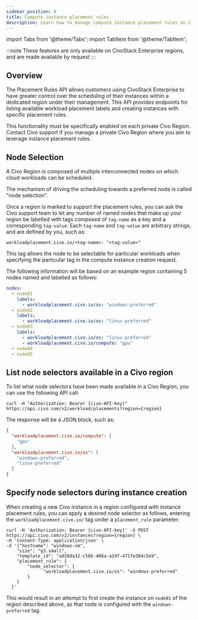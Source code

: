 ```yaml
---
sidebar_position: 8
title: Compute instance placement rules
description: Learn how to manage compute instance placement rules on CivoStack Enterprise regions
---
```


import Tabs from '@theme/Tabs';
import TabItem from '@theme/TabItem';

<head>
  <title>Managing compute instance placement rules on CivoStack Enterprise regions | Civo Documentation</title>
</head>

:::note
These features are only available on CivoStack Enterprise regions, and are made available by request
:::

## Overview

The Placement Rules API allows customers using CivoStack Enterprise to have greater control over the scheduling of their instances within a dedicated region under their management. This API provides endpoints for listing available workload placement labels and creating instances with specific placement rules.

This functionality must be specifically enabled on each private Civo Region. Contact Civo support if you manage a private Civo Region where you aim to leverage instance placement rules.

## Node Selection

A Civo Region is composed of multiple interconnected nodes on which cloud workloads can be scheduled.

The mechanism of driving the scheduling towards a preferred node is called "node selection".

Once a region is marked to support the placement rules, you can ask the Civo support team to let any number of named nodes that make up your region be labelled with tags composed of `tag-name` as a key and a corresponding `tag-value`. Each `tag-name` and `tag-value` are arbitrary strings, and are defined by you, such as:

`workloadplacement.civo.io/<tag-name>: "<tag-value>"`

This tag allows the node to be selectable for particular workloads when specifying the particular tag in the compute instance creation request.

The following information will be based on an example region containing 5 nodes named and labelled as follows:

```yaml
nodes:
  - node01
    labels:
      - workloadplacement.civo.io/os: "windows-preferred"
  - node02
    labels:
      - workloadplacement.civo.io/os: "linux-preferred"
  - node03
    labels:
      - workloadplacement.civo.io/os: "linux-preferred"
      - workloadplacement.civo.io/compute: "gpu"
  - node04
  - node05
```

## List node selectors available in a Civo region

To list what node selectors have been made available in a Civo Region, you can use the following API call:

```console
curl -H "Authorization: Bearer {civo-API-key}" https://api.civo.com/v2/workload/placements?region={region}
```

The response will be a JSON block, such as:

```json
{
  "workloadplacement.civo.io/compute": [
    "gpu"
  ],
  "workloadplacement.civo.io/os": [
    "windows-preferred",
    "linux-preferred"
  ]
}
```

## Specify node selectors during instance creation

When creating a new Civo instance in a region configured with instance placement rules, you can apply a desired node selector as follows, entering the `workloadplacement.civo.io/` tag under a `placement_rule` parameter:

```console
curl -H 'Authorization: Bearer {civo-API-key}' -X POST https://api.civo.com/v2/instances?region={region} \
-H 'Content-Type: application/json' \
-d '{"hostname": "windows-vm",
    "size": "g3.small",
    "template_id": "ad26da32-c56b-406a-a2df-471fe384c5e9",
    "placement_rule": {
        "node_selector": {
              "workloadplacement.civo.io/os": "windows-preferred"
        }
    }
  }'
```

This would result in an attempt to first create the instance on `node01` of the region described above, as that node is configured with the `windows-preferred` tag.